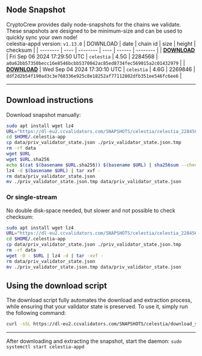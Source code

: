 ## Node Snapshot
CryptoCrew provides daily node-snapshots for the chains we validate. These snapshots are designed to be minimum-size and can be used to quickly sync your own node!  
celestia-appd version: `v1.13.0`
| DOWNLOAD | date | chain id | size | height | checksum |
| -------- | ---- | -------- | ---- | ------ | -------- |
| **[DOWNLOAD](https://dl-eu2.ccvalidators.com/SNAPSHOTS/celestia/celestia_2284568.tar.lz4)** | Fri Sep 06 2024 17:29:50 UTC | `celestia` | 4.5G | 2284568 | `a0a62bb57350becc16e8546bcbb5370042ac85ed8734fec569015a2c01432979` |
| **[DOWNLOAD](https://dl-eu2.ccvalidators.com/SNAPSHOTS/celestia/celestia_2269846.tar.lz4)** | Wed Sep 04 2024 17:30:10 UTC | `celestia` | 4.6G | 2269846 | `ddf2d2b54f190ad3c3e768336e925c8e18252af77112802dfb351ee546fc6ee6` |

---

## Download instructions
Download snapshot manually:
```sh
sudo apt install wget lz4
URL="https://dl-eu2.ccvalidators.com/SNAPSHOTS/celestia/celestia_2284568.tar.lz4"
cd $HOME/.celestia-app
cp data/priv_validator_state.json ./priv_validator_state.json.tmp
rm -rf data
wget $URL
wget $URL.sha256
echo $(cat $(basename $URL.sha256)) $(basename $URL) | sha256sum --check
lz4 -d $(basename $URL) | tar xvf -
rm data/priv_validator_state.json
mv ./priv_validator_state.json.tmp data/priv_validator_state.json
```

### Or single-stream
No double disk-space needed, but slower and not possible to check checksum:
```sh
sudo apt install wget lz4
URL="https://dl-eu2.ccvalidators.com/SNAPSHOTS/celestia/celestia_2284568.tar.lz4"
cd $HOME/.celestia-app
cp data/priv_validator_state.json ./priv_validator_state.json.tmp
rm -rf data
wget -O - $URL | lz4 -d | tar -xvf -
rm data/priv_validator_state.json
mv ./priv_validator_state.json.tmp data/priv_validator_state.json
```





## Using the download script

The download script fully automates the download and extraction process, while ensuring that your validator state is preserved. To use it, simply run the following command:
```sh
curl -sSL https://dl-eu2.ccvalidators.com/SNAPSHOTS/celestia/download_snapshot.sh | bash
```
---

After downloading and extracting the snapshot, start the daemon: `sudo systemctl start celestia-appd`


